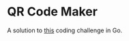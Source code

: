 QR Code Maker
===

A solution to [this](https://codingchallenges.fyi/challenges/challenge-qr-generator) coding challenge in Go.  
